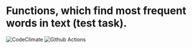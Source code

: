 Functions, which find most frequent words in text (test task).
======================

![CodeClimate ](https://api.codeclimate.com/v1/badges/db985474d78d26a08f70/maintainability)
![Github Actions](https://github.com/DeveloperGeorg/most-frequent-words-in-text/workflows/CI/badge.svg)
